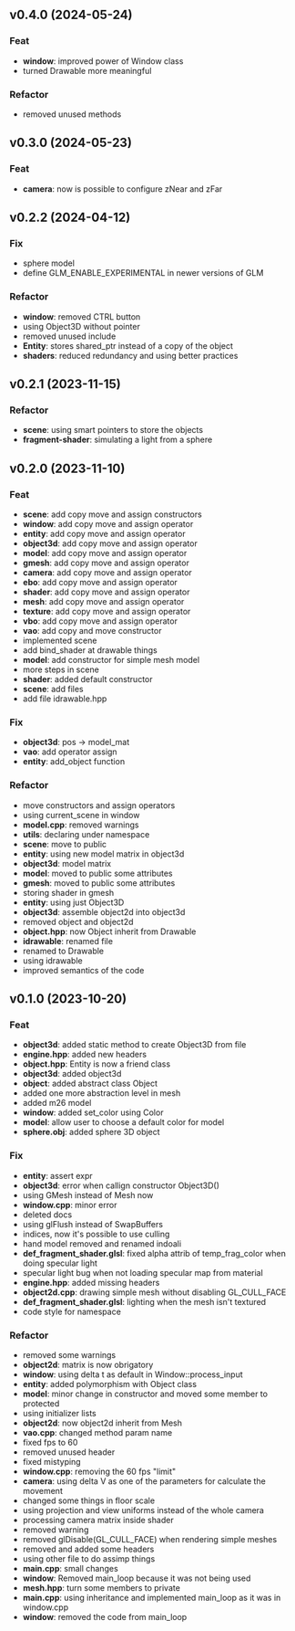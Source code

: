 ## v0.4.0 (2024-05-24)

### Feat

- **window**: improved power of Window class
- turned Drawable more meaningful

### Refactor

- removed unused methods

## v0.3.0 (2024-05-23)

### Feat

- **camera**: now is possible to configure zNear and zFar

## v0.2.2 (2024-04-12)

### Fix

- sphere model
- define GLM_ENABLE_EXPERIMENTAL in newer versions of GLM

### Refactor

- **window**: removed CTRL button
- using Object3D without pointer
- removed unused include
- **Entity**: stores shared_ptr instead of a copy of the object
- **shaders**: reduced redundancy and using better practices

## v0.2.1 (2023-11-15)

### Refactor

- **scene**: using smart pointers to store the objects
- **fragment-shader**: simulating a light from a sphere

## v0.2.0 (2023-11-10)

### Feat

- **scene**: add copy move and assign constructors
- **window**: add copy move and assign operator
- **entity**: add copy move and assign operator
- **object3d**: add copy move and assign operator
- **model**: add copy move and assign operator
- **gmesh**: add copy move and assign operator
- **camera**: add copy move and assign operator
- **ebo**: add copy move and assign operator
- **shader**: add copy move and assign operator
- **mesh**: add copy move and assign operator
- **texture**: add copy move and assign operator
- **vbo**: add copy move and assign operator
- **vao**: add copy and move constructor
- implemented scene
- add bind_shader at drawable things
- **model**: add constructor for simple mesh model
- more steps in scene
- **shader**: added default constructor
- **scene**: add files
- add file idrawable.hpp

### Fix

- **object3d**: pos -> model_mat
- **vao**: add operator assign
- **entity**: add_object function

### Refactor

- move constructors and assign operators
- using current_scene in window
- **model.cpp**: removed warnings
- **utils**: declaring under namespace
- **scene**: move to public
- **entity**: using new model matrix in object3d
- **object3d**: model matrix
- **model**: moved to public some attributes
- **gmesh**: moved to public some attributes
- storing shader in gmesh
- **entity**: using just Object3D
- **object3d**: assemble object2d into object3d
- removed object and object2d
- **object.hpp**: now Object inherit from Drawable
- **idrawable**: renamed file
- renamed to Drawable
- using idrawable
- improved semantics of the code

## v0.1.0 (2023-10-20)

### Feat

- **object3d**: added static method to create Object3D from file
- **engine.hpp**: added new headers
- **object.hpp**: Entity is now a friend class
- **object3d**: added object3d
- **object**: added abstract class Object
- added one more abstraction level in mesh
- added m26 model
- **window**: added set_color using Color
- **model**: allow user to choose a default color for model
- **sphere.obj**: added sphere 3D object

### Fix

- **entity**: assert expr
- **object3d**: error when callign constructor Object3D()
- using GMesh instead of Mesh now
- **window.cpp**: minor error
- deleted docs
- using glFlush instead of SwapBuffers
- indices, now it's possible to use culling
- hand model removed and renamed indoali
- **def_fragment_shader.glsl**: fixed alpha attrib of temp_frag_color when doing specular light
- specular light bug when not loading specular map from material
- **engine.hpp**: added missing headers
- **object2d.cpp**: drawing simple mesh without disabling GL_CULL_FACE
- **def_fragment_shader.glsl**: lighting when the mesh isn't textured
- code style for namespace

### Refactor

- removed some warnings
- **object2d**: matrix is now obrigatory
- **window**: using delta t as default in Window::process_input
- **entity**: added polymorphism with Object class
- **model**: minor change in constructor and moved some member to protected
- using initializer lists
- **object2d**: now object2d inherit from Mesh
- **vao.cpp**: changed method param name
- fixed fps to 60
- removed unused header
- fixed mistyping
- **window.cpp**: removing the 60 fps "limit"
- **camera**: using delta V as one of the parameters for calculate the movement
- changed some things in floor scale
- using projection and view uniforms instead of the whole camera
- processing camera matrix inside shader
- removed warning
- removed glDisable(GL_CULL_FACE) when rendering simple meshes
- removed and added some headers
- using other file to do assimp things
- **main.cpp**: small changes
- **window**: Removed main_loop because it was not being used
- **mesh.hpp**: turn some members to private
- **main.cpp**: using inheritance and implemented main_loop as it was in window.cpp
- **window**: removed the code from main_loop
